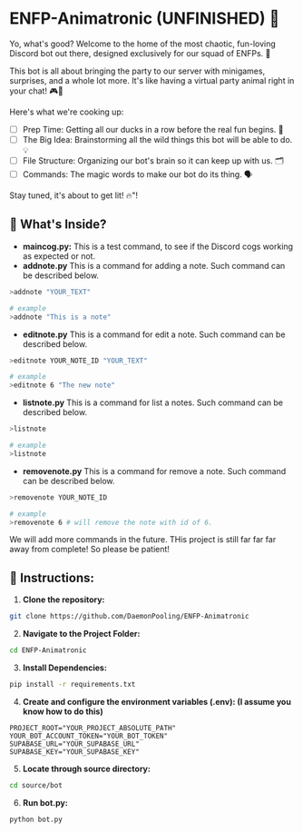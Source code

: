 # ENFP-Animatronic (UNFINISHED) 🤖
Yo, what's good? Welcome to the home of the most chaotic, fun-loving Discord bot out there, designed exclusively for our squad of ENFPs. 🎉

This bot is all about bringing the party to our server with minigames, surprises, and a whole lot more. It's like having a virtual party animal right in your chat! 🎮🎈

Here's what we're cooking up:

- [ ] Prep Time: Getting all our ducks in a row before the real fun begins. 🦆
- [ ] The Big Idea: Brainstorming all the wild things this bot will be able to do. 💡
- [ ] File Structure: Organizing our bot's brain so it can keep up with us. 🗂️
- [ ] Commands: The magic words to make our bot do its thing. 🗣️

Stay tuned, it's about to get lit! 🔥"!

## 🌈 What's Inside?
- **maincog.py:** This is a test command, to see if the Discord cogs working as expected or not.
- **addnote.py** This is a command for adding a note. Such command can be described below.
```bash
>addnote "YOUR_TEXT"

# example
>addnote "This is a note"
```
- **editnote.py** This is a command for edit a note. Such command can be described below.
```bash
>editnote YOUR_NOTE_ID "YOUR_TEXT"

# example
>editnote 6 "The new note"
```
- **listnote.py** This is a command for list a notes. Such command can be described below.
```bash
>listnote

# example
>listnote
```
- **removenote.py** This is a command for remove a note. Such command can be described below.
```bash
>removenote YOUR_NOTE_ID

# example
>removenote 6 # will remove the note with id of 6.
```

We will add more commands in the future. THis project is still far far far away from complete! So please be patient!

## 📜 Instructions:
1. **Clone the repository:**
```bash
git clone https://github.com/DaemonPooling/ENFP-Animatronic
```

2. **Navigate to the Project Folder:**
```bash
cd ENFP-Animatronic
```

3. **Install Dependencies:**
```bash
pip install -r requirements.txt
```

4. **Create and configure the environment variables (.env): (I assume you know how to do this)**
```
PROJECT_ROOT="YOUR_PROJECT_ABSOLUTE_PATH"
YOUR_BOT_ACCOUNT_TOKEN="YOUR_BOT_TOKEN"
SUPABASE_URL="YOUR_SUPABASE_URL"
SUPABASE_KEY="YOUR_SUPABASE_KEY"
```

5. **Locate through source directory:**
```bash
cd source/bot
```

6. **Run bot.py:**
```bash
python bot.py
```
